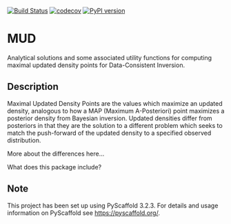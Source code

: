 [![Build Status](https://travis-ci.com/mathematicalmichael/mud.svg?branch=master)](https://travis-ci.com/mathematicalmichael/mud)
[![codecov](https://codecov.io/gh/mathematicalmichael/mud/branch/master/graph/badge.svg?token=HT880PYHPG)](undefined)
[![PyPI version](https://badge.fury.io/py/mud.svg)](https://badge.fury.io/py/mud)

# MUD

Analytical solutions and some associated utility functions for computing maximal updated density points for Data-Consistent Inversion.

## Description

Maximal Updated Density Points are the values which maximize an updated density, analogous to how a MAP (Maximum A-Posteriori) point maximizes a posterior density from Bayesian inversion.
Updated densities differ from posteriors in that they are the solution to a different problem which seeks to match the push-forward of the updated density to a specified observed distribution.

More about the differences here...

What does this package include?


## Note

This project has been set up using PyScaffold 3.2.3. For details and usage
information on PyScaffold see https://pyscaffold.org/.
